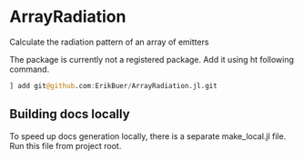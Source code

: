 # ArrayRadiation

Calculate the radiation pattern of an array of emitters

The package is currently not a registered package.
Add it using ht following command.

```Julia
] add git@github.com:ErikBuer/ArrayRadiation.jl.git
```

## Building docs locally

To speed up docs generation locally, there is a separate make_local.jl file.
Run this file from project root.
